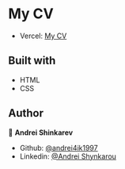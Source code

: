 # My CV

- Vercel: [My CV](https://cv-peach-phi.vercel.app/)

## Built with

- HTML
- CSS

## Author

👤 **Andrei Shinkarev**

- Github: [@andrei4ik1997](https://github.com/andrei4ik1997)
- Linkedin: [@Andrei Shynkarou](https://www.linkedin.com/in/andrei-shynkarou-874425223/)
